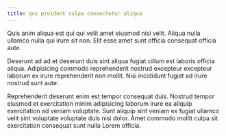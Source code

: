 ```yaml
---
title: qui proident culpa consectetur aliqua
---
```


Quis anim aliqua est qui qui velit amet eiusmod nisi velit. Aliqua nulla ullamco nulla qui irure sit non. Elit esse amet sunt officia consequat officia aute.

Deserunt ad ad et deserunt duis sint aliqua fugiat cillum est laboris officia aliqua. Adipisicing commodo reprehenderit nostrud excepteur excepteur laborum ex irure reprehenderit non mollit. Nisi incididunt fugiat ad irure nostrud sunt aute.

Reprehenderit deserunt enim est tempor consequat duis. Nostrud tempor eiusmod et exercitation minim adipisicing laborum irure ea aliquip exercitation ad veniam voluptate. Sunt aliquip sint veniam ex fugiat ullamco velit sint voluptate voluptate duis nisi dolor. Amet commodo mollit culpa sit exercitation consequat sunt nulla Lorem officia.